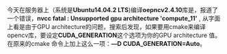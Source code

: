   今天在服务器上（系统是**Ubuntu14.04.2 LTS**)编译**oepncv2.4.10**库是，报道了一个错误，**nvcc fatal : Unsupported gpu architecture 'compute_11'** ,
  从字面上看是由于GPU architecture的问题，搜索后发现，如果要用cmake来编译opencv库，要设定**CUDA_GENERATION**这个选项为你的GPU architecture
  值。在原来的cmake 命令上加上这么一项：**—D CUDA_GENERATION=Auto**。

